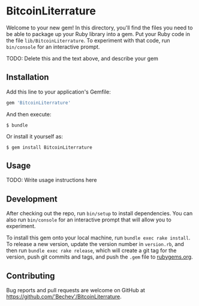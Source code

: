 # BitcoinLiterrature

Welcome to your new gem! In this directory, you'll find the files you need to be able to package up your Ruby library into a gem. Put your Ruby code in the file `lib/BitcoinLiterrature`. To experiment with that code, run `bin/console` for an interactive prompt.

TODO: Delete this and the text above, and describe your gem

## Installation

Add this line to your application's Gemfile:

```ruby
gem 'BitcoinLiterrature'
```

And then execute:

    $ bundle

Or install it yourself as:

    $ gem install BitcoinLiterrature

## Usage

TODO: Write usage instructions here

## Development

After checking out the repo, run `bin/setup` to install dependencies. You can also run `bin/console` for an interactive prompt that will allow you to experiment.

To install this gem onto your local machine, run `bundle exec rake install`. To release a new version, update the version number in `version.rb`, and then run `bundle exec rake release`, which will create a git tag for the version, push git commits and tags, and push the `.gem` file to [rubygems.org](https://rubygems.org).

## Contributing

Bug reports and pull requests are welcome on GitHub at https://github.com/'Bechev'/BitcoinLiterrature.

